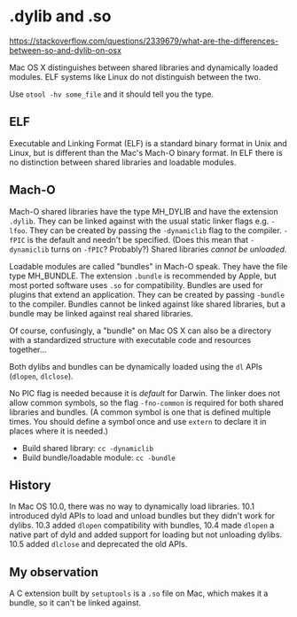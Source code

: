 # .dylib and .so

https://stackoverflow.com/questions/2339679/what-are-the-differences-between-so-and-dylib-on-osx

Mac OS X distinguishes between shared libraries and dynamically loaded modules.  ELF systems like Linux do not distinguish between the two.

Use `otool -hv some_file` and it should tell you the type.


ELF
---

Executable and Linking Format (ELF) is a standard binary format in Unix and Linux, but is different than the Mac's Mach-O binary format.  In ELF there is no distinction between shared libraries and loadable modules.

Mach-O
------


Mach-O shared libraries have the type MH_DYLIB and have the extension `.dylib`.  They can be linked against with the usual static linker flags e.g. `-lfoo`.  They can be created by passing the `-dynamiclib` flag to the compiler.  `-fPIC` is the default and needn't be specified.  (Does this mean that `-dynamiclib` turns on `-fPIC`?  Probably?)  Shared libraries _cannot be unloaded_.

Loadable modules are called "bundles" in Mach-O speak.  They have the file type MH_BUNDLE.  The extension `.bundle` is recommended by Apple, but most ported software uses `.so` for compatibility.  Bundles are used for plugins that extend an application.  They can be created by passing `-bundle` to the compiler.  Bundles cannot be linked against like shared libraries, but a bundle may be linked against real shared libraries.

Of course, confusingly, a "bundle" on Mac OS X can also be a directory with a standardized structure with executable code and resources together...

Both dylibs and bundles can be dynamically loaded using the `dl` APIs (`dlopen`, `dlclose`).

No PIC flag is needed because it is _default_ for Darwin.  The linker does not allow common symbols, so the flag `-fno-common` is required for both shared libraries and bundles.  (A common symbol is one that is defined multiple times.  You should define a symbol once and use `extern` to declare it in places where it is needed.)

- Build shared library: `cc -dynamiclib`
- Build bundle/loadable module: `cc -bundle`

History
-------

In Mac OS 10.0, there was no way to dynamically load libraries.  10.1 introduced dyld APIs to load and unload bundles but they didn't work for dylibs.  10.3 added `dlopen` compatibility with bundles, 10.4 made `dlopen` a native part of dyld and added support for loading but not unloading dylibs.  10.5 added `dlclose` and deprecated the old APIs.


My observation
--------------

A C extension built by `setuptools` is a `.so` file on Mac, which makes it a bundle, so it can't be linked against.





#
